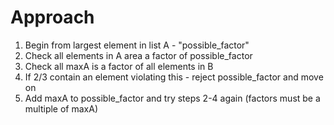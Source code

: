 # Approach

1. Begin from largest element in list A - "possible_factor"
2. Check all elements in A area a factor of possible_factor
3. Check all maxA is a factor of all elements in B
4. If 2/3 contain an element violating this - reject possible_factor and move on
5. Add maxA to possible_factor and try steps 2-4 again (factors must be a multiple of maxA)

